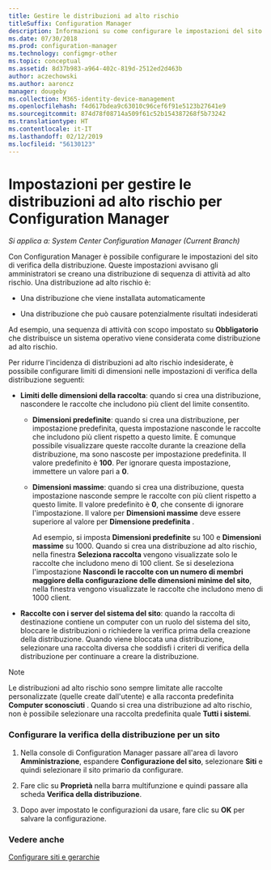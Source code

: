 ```yaml
---
title: Gestire le distribuzioni ad alto rischio
titleSuffix: Configuration Manager
description: Informazioni su come configurare le impostazioni del sito di verifica della distribuzione in Configuration Manager per avvisare gli amministratori nel caso in cui creino una distribuzione ad alto rischio.
ms.date: 07/30/2018
ms.prod: configuration-manager
ms.technology: configmgr-other
ms.topic: conceptual
ms.assetid: 8d37b983-a964-402c-819d-2512ed2d463b
author: aczechowski
ms.author: aaroncz
manager: dougeby
ms.collection: M365-identity-device-management
ms.openlocfilehash: f4d617bdea9c63010c96cef6f91e5123b27641e9
ms.sourcegitcommit: 874d78f08714a509f61c52b154387268f5b73242
ms.translationtype: HT
ms.contentlocale: it-IT
ms.lasthandoff: 02/12/2019
ms.locfileid: "56130123"
---
```

# <a name="settings-to-manage-high-risk-deployments-for-configuration-manager"></a>Impostazioni per gestire le distribuzioni ad alto rischio per Configuration Manager

*Si applica a: System Center Configuration Manager (Current Branch)*


Con Configuration Manager è possibile configurare le impostazioni del sito di verifica della distribuzione. Queste impostazioni avvisano gli amministratori se creano una distribuzione di sequenza di attività ad alto rischio. Una distribuzione ad alto rischio è:  

-   Una distribuzione che viene installata automaticamente  

-   Una distribuzione che può causare potenzialmente risultati indesiderati  

Ad esempio, una sequenza di attività con scopo impostato su **Obbligatorio** che distribuisce un sistema operativo viene considerata come distribuzione ad alto rischio.  

Per ridurre l'incidenza di distribuzioni ad alto rischio indesiderate, è possibile configurare limiti di dimensioni nelle impostazioni di verifica della distribuzione seguenti:  

- **Limiti delle dimensioni della raccolta**: quando si crea una distribuzione, nascondere le raccolte che includono più client del limite consentito.  

  - **Dimensioni predefinite**: quando si crea una distribuzione, per impostazione predefinita, questa impostazione nasconde le raccolte che includono più client rispetto a questo limite. È comunque possibile visualizzare queste raccolte durante la creazione della distribuzione, ma sono nascoste per impostazione predefinita. Il valore predefinito è **100**. Per ignorare questa impostazione, immettere un valore pari a **0**.  

  - **Dimensioni massime**: quando si crea una distribuzione, questa impostazione nasconde sempre le raccolte con più client rispetto a questo limite. Il valore predefinito è **0**, che consente di ignorare l'impostazione. Il valore per **Dimensioni massime** deve essere superiore al valore per **Dimensione predefinita** .  

    Ad esempio, si imposta **Dimensioni predefinite** su 100 e **Dimensioni massime** su 1000. Quando si crea una distribuzione ad alto rischio, nella finestra **Seleziona raccolta** vengono visualizzate solo le raccolte che includono meno di 100 client. Se si deseleziona l'impostazione **Nascondi le raccolte con un numero di membri maggiore della configurazione delle dimensioni minime del sito**, nella finestra vengono visualizzate le raccolte che includono meno di 1000 client.  

- **Raccolte con i server del sistema del sito**: quando la raccolta di destinazione contiene un computer con un ruolo del sistema del sito, bloccare le distribuzioni o richiedere la verifica prima della creazione della distribuzione. Quando viene bloccata una distribuzione, selezionare una raccolta diversa che soddisfi i criteri di verifica della distribuzione per continuare a creare la distribuzione.  

> [!NOTE]  
>  Le distribuzioni ad alto rischio sono sempre limitate alle raccolte personalizzate (quelle create dall'utente) e alla racconta predefinita **Computer sconosciuti** . Quando si crea una distribuzione ad alto rischio, non è possibile selezionare una raccolta predefinita quale **Tutti i sistemi**.  

### <a name="configure-deployment-verification-for-a-site"></a>Configurare la verifica della distribuzione per un sito  

1.  Nella console di Configuration Manager passare all'area di lavoro **Amministrazione**, espandere **Configurazione del sito**, selezionare **Siti** e quindi selezionare il sito primario da configurare.  

2.  Fare clic su **Proprietà** nella barra multifunzione e quindi passare alla scheda **Verifica della distribuzione**.  

3.  Dopo aver impostato le configurazioni da usare, fare clic su **OK** per salvare la configurazione.  


### <a name="see-also"></a>Vedere anche  
 [Configurare siti e gerarchie](/sccm/core/servers/deploy/configure/configure-sites-and-hierarchies)
